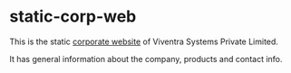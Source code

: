 # static-corp-web
This is the static [corporate website] of Viventra Systems Private Limited.

It has general information about the company, products and contact info.

[corporate website]: http://viventra.com
